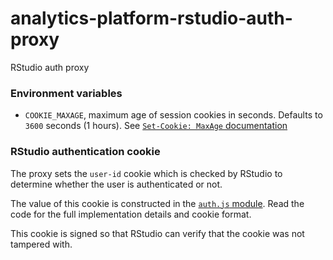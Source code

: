 # analytics-platform-rstudio-auth-proxy
RStudio auth proxy


### Environment variables

- `COOKIE_MAXAGE`, maximum age of session cookies in seconds.
  Defaults to `3600` seconds (1 hours).
  See [`Set-Cookie: MaxAge` documentation](https://developer.mozilla.org/en-US/docs/Web/HTTP/Headers/Set-Cookie)


### RStudio authentication cookie
The proxy sets the `user-id` cookie which is checked by RStudio to determine
whether the user is authenticated or not.

The value of this cookie is constructed in the [`auth.js` module](/app/auth.js).
Read the code for the full implementation details and cookie format.

This cookie is signed so that RStudio can verify that the cookie was not tampered with.
